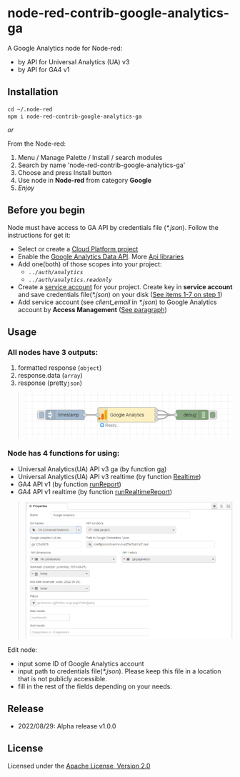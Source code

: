 # node-red-contrib-google-analytics-ga

A Google Analytics node for Node-red:
 - by API for Universal Analytics (UA) v3
 - by API for GA4 v1

## Installation

```
cd ~/.node-red
npm i node-red-contrib-google-analytics-ga
```
*or*

From the Node-red:

 1. Menu / Manage Palette / Install / search modules
 2. Search by name 'node-red-contrib-google-analytics-ga'
 3. Choose and press Install button
 4. Use node in **Node-red** from category **Google**
 5. *Enjoy*

## Before you begin
Node must have access to GA API by credentials file (_*.json_). Follow the instructions for get it:
- Select or create a [Cloud Platform project](https://console.cloud.google.com/project)
- Enable the [Google Analytics Data API](https://console.cloud.google.com/flows/enableapi?apiid=analyticsdata.googleapis.com). More [Api libraries](https://console.cloud.google.com/apis/library)
- Add one(both) of those scopes into your project:
    - *```../auth/analytics```*
    - *```../auth/analytics.readonly```*
- Create a [service account](https://console.cloud.google.com/apis/credentials) for your project. Create key in **service account** and save credentials file(_*.json_) on your disk ([See items 1-7 on step 1](https://developers.google.com/analytics/devguides/reporting/core/v3/quickstart/service-php#enable))
- Add service account (see *client_email* in _*.json_) to Google Analytics account by **Access Management**  ([See paragraph](https://developers.google.com/analytics/devguides/reporting/core/v3/quickstart/service-php#add-user))

## Usage

### All nodes have 3 outputs:
 1. formatted response (```object```)
 2. response.data (```array```)
 3. response (pretty```json```)

> ![](https://github.com/mdevsmarthome/screenshots/blob/main/screenshots/GA/GA_node.PNG?raw=true)

 ### Node has 4 functions for using:

 - Universal Analytics(UA) API v3 ga (by function [ga](https://developers.google.com/analytics/devguides/reporting/core/v3/reference))
 - Universal Analytics(UA) API v3 realtime (by function [Realtime](https://developers.google.com/analytics/devguides/reporting/realtime/v3/reference/data/realtime/get))
 - GA4 API v1 (by function [runReport](https://developers.google.com/analytics/devguides/reporting/data/v1/basics))
 - GA4 API v1 realtime (by function [runRealtimeReport](https://developers.google.com/analytics/devguides/reporting/data/v1/realtime-basics))

> ![](https://github.com/mdevsmarthome/screenshots/blob/main/screenshots/GA/GA_dialog.PNG?raw=true)


Edit node:
- input some ID of Google Analytics account
- input path to credentials file(_*.json_). Please keep this file in a location that is not publicly accessible.
- fill in the rest of the fields depending on your needs.

## Release

- 2022/08/29: Alpha release v1.0.0

## License

Licensed under the [Apache License, Version 2.0](LICENSE)
